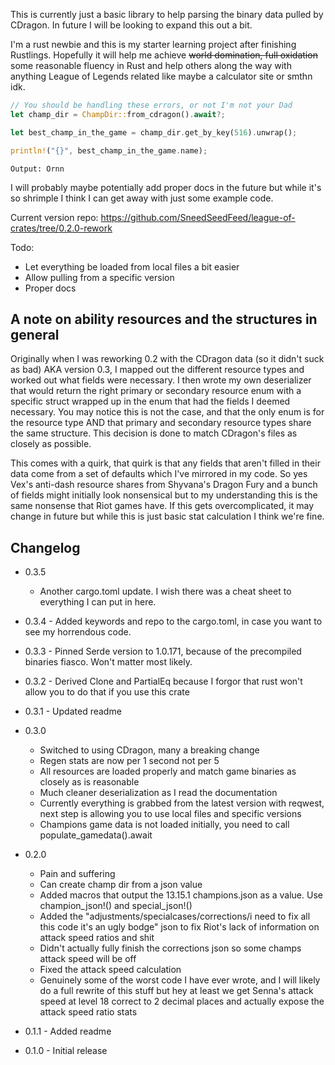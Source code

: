 This is currently just a basic library to help parsing the binary data pulled by CDragon. In future I will be looking to expand this out a bit.

I'm a rust newbie and this is my starter learning project after finishing Rustlings. Hopefully it will help me achieve ~~world domination, full oxidation~~ some reasonable fluency in Rust and help others along the way with anything League of Legends related like maybe a calculator site or smthn idk.

```rust
// You should be handling these errors, or not I'm not your Dad
let champ_dir = ChampDir::from_cdragon().await?;

let best_champ_in_the_game = champ_dir.get_by_key(516).unwrap();

println!("{}", best_champ_in_the_game.name);
```
```
Output: Ornn
```

I will probably maybe potentially add proper docs in the future but while it's so shrimple I think I can get away with just some example code.

Current version repo: https://github.com/SneedSeedFeed/league-of-crates/tree/0.2.0-rework

Todo:
  - Let everything be loaded from local files a bit easier
  - Allow pulling from a specific version
  - Proper docs

## A note on ability resources and the structures in general
Originally when I was reworking 0.2 with the CDragon data (so it didn't suck as bad) AKA version 0.3, I mapped out the different resource types and worked out what fields were necessary. I then wrote my own deserializer that would return the right primary or secondary resource enum with a specific struct wrapped up in the enum that had the fields I deemed necessary. You may notice this is not the case, and that the only enum is for the resource type AND that primary and secondary resource types share the same structure. This decision is done to match CDragon's files as closely as possible.

This comes with a quirk, that quirk is that any fields that aren't filled in their data come from a set of defaults which I've mirrored in my code. So yes Vex's anti-dash resource shares from Shyvana's Dragon Fury and a bunch of fields might initially look nonsensical but to my understanding this is the same nonsense that Riot games have. If this gets overcomplicated, it may change in future but while this is just basic stat calculation I think we're fine.

## Changelog
- 0.3.5
  - Another cargo.toml update. I wish there was a cheat sheet to everything I can put in here.

- 0.3.4 - Added keywords and repo to the cargo.toml, in case you want to see my horrendous code.

- 0.3.3 - Pinned Serde version to 1.0.171, because of the precompiled binaries fiasco. Won't matter most likely.

- 0.3.2 - Derived Clone and PartialEq because I forgor that rust won't allow you to do that if you use this crate

- 0.3.1 - Updated readme

- 0.3.0
  - Switched to using CDragon, many a breaking change
  - Regen stats are now per 1 second not per 5
  - All resources are loaded properly and match game binaries as closely as is reasonable
  - Much cleaner deserialization as I read the documentation
  - Currently everything is grabbed from the latest version with reqwest, next step is allowing you to use local files and specific versions
  - Champions game data is not loaded initially,  you need to call populate_gamedata().await

- 0.2.0
  - Pain and suffering
  - Can create champ dir from a json value
  - Added macros that output the 13.15.1 champions.json as a value. Use champion_json!() and special_json!()
  - Added the "adjustments/specialcases/corrections/i need to fix all this code it's an ugly bodge" json to fix Riot's lack of information on attack speed ratios and shit
  - Didn't actually fully finish the corrections json so some champs attack speed will be off
  - Fixed the attack speed calculation
  - Genuinely some of the worst code I have ever wrote, and I will likely do a full rewrite of this stuff but hey at least we get Senna's attack speed at level 18 correct to 2 decimal places and actually expose the attack speed ratio stats

- 0.1.1 - Added readme
- 0.1.0 - Initial release